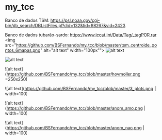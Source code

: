 # my_tcc

Banco de dados TSM: https://psl.noaa.gov/cgi-bin/db_search/DBListFiles.pl?did=132&tid=88267&vid=2423.

Banco de dados tubarão-sardo: https://www.iccat.int/Data/Tag/_tagPOR.rar
<img src="https://github.com/BSFernando/my_tcc/blob/master/tsm_centroide_pontos_6mapas.png" alt="alt text" width="100px"">
![alt text](https://github.com/BSFernando/my_tcc/blob/master/tsm_centroide_pontos_6mapas.png)

![alt text](https://github.com/BSFernando/my_tcc/blob/master/anomalia_pontos_centroide_6mapas.png)

![alt text](https://github.com/BSFernando/my_tcc/blob/master/hovmoller.png =250x250)

![alt text](https://github.com/BSFernando/my_tcc/blob/master/3_plots.png | width=100)

![alt text](https://github.com/BSFernando/my_tcc/blob/master/anom_amo.png | width=100)

![alt text](https://github.com/BSFernando/my_tcc/blob/master/anom_nao.png | width=100)



